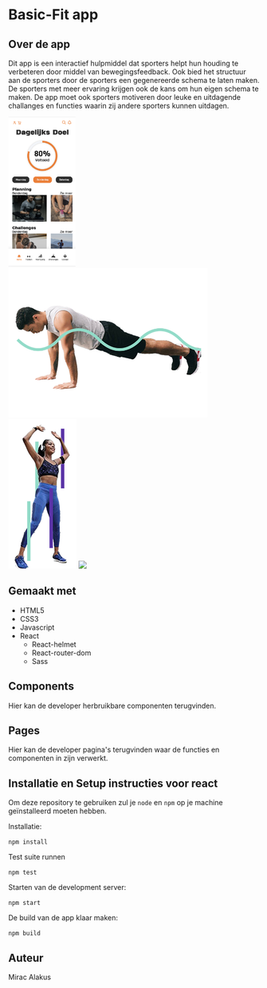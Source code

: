 # Basic-Fit app

## Over de app

Dit app is een interactief hulpmiddel dat sporters helpt hun houding te verbeteren door middel van bewegingsfeedback. Ook bied het structuur aan de sporters door de sporters een gegenereerde schema te laten maken. De sporters met meer ervaring krijgen ook de kans om hun eigen schema te maken. De app moet ook sporters motiveren door leuke en uitdagende challanges en functies waarin zij andere sporters kunnen uitdagen.

<img src="/public/assets/images/ReadMefoto/foto1.png" height="300"/>

<img src="/public/assets/images/foto2.png" height="300"/>

<img src="/public/assets/images/foto3.png" height="300"/>

<img src="/public/assets/images/foto4.png" height="300"/>





## Gemaakt met

- HTML5
- CSS3
- Javascript
- React
    -   React-helmet
    -   React-router-dom
    -   Sass


## Components

Hier kan de developer herbruikbare componenten terugvinden.

## Pages

Hier kan de developer pagina's terugvinden waar de functies en componenten in zijn verwerkt.

## Installatie en Setup instructies voor react

Om deze repository te gebruiken zul je `node` en `npm` op je machine geïnstalleerd moeten hebben.  

Installatie:

```
npm install
```  

Test suite runnen  

```
npm test
``` 

Starten van de development server:

```
npm start
```

De build van de app klaar maken:

```
npm build
```

## Auteur

Mirac Alakus


